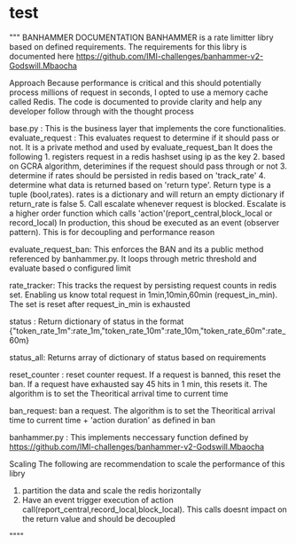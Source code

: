 # test
"""
BANHAMMER DOCUMENTATION
BANHAMMER  is a rate limitter libry based on defined requirements. The requirements for this libry is documented here
https://github.com/IMI-challenges/banhammer-v2-Godswill.Mbaocha


Approach
Because performance is critical and this should potentially process millions of request in seconds, 
I opted to use a memory cache called Redis. 
The code is documented to provide clarity and  help any developer follow through with the thought process

base.py : This is the  business layer that implements the core functionalities.
    evaluate_request : This evaluates request to determine if it should pass or not. It is a private method and used by evaluate_request_ban
        It does the following
        1. registers request in a redis hashset using ip as the key
        2. based on GCRA algorithm, deterimines if the request should pass through or not
        3. determine if rates should be persisted in redis based on 'track_rate' 
        4. determine what data is returned based on 'return type'. Return type is a tuple  (bool,rates). rates is a dictionary and will return an empty dictionary if 
        return_rate is false
        5. Call escalate whenever request is blocked. Escalate is a higher order function which calls 'action'(report_central,block_local or record_local)
           In production, this shoud be executed as an event (observer pattern). This is for decoupling and performance reason
         
    
evaluate_request_ban: This enforces the BAN and its a public method referenced by banhammer.py. It loops through metric threshold and evaluate based o
    configured limit 
    
rate_tracker: This tracks the request by persisting request counts in redis set. Enabling us know total request in 1min,10min,60min (request_in_min). 
The set is reset after request_in_min is exhausted

status : Return dictionary of status in the format {"token_rate_1m":rate_1m,"token_rate_10m":rate_10m,"token_rate_60m":rate_60m}

status_all: Returns array of dictionary of status based on requirements

reset_counter : reset counter request. If a request is banned, this reset the ban. If a request have exhausted say 45 hits in 1 min, this resets it.
The algorithm is to set the Theoritical arrival time to current time

ban_request: ban a request. The algorithm is to set the Theoritical arrival time to current time + 'action duration' as defined in ban




banhammer.py : This implements neccessary function defined by https://github.com/IMI-challenges/banhammer-v2-Godswill.Mbaocha

Scaling
The following are recommendation to scale the performance of this libry

1. partition the data and scale the redis horizontally
2. Have an event trigger execution of action call(report_central,record_local,block_local).
This calls doesnt impact on the return value and should be decoupled
    

""""
